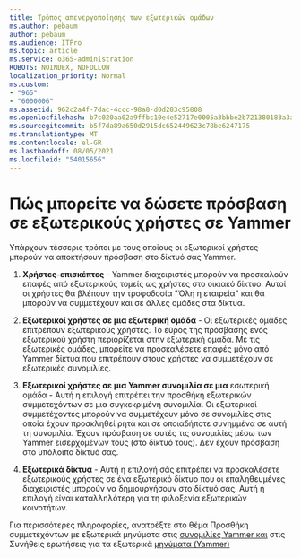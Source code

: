 ```yaml
---
title: Τρόπος απενεργοποίησης των εξωτερικών ομάδων
ms.author: pebaum
author: pebaum
ms.audience: ITPro
ms.topic: article
ms.service: o365-administration
ROBOTS: NOINDEX, NOFOLLOW
localization_priority: Normal
ms.custom:
- "965"
- "6000006"
ms.assetid: 962c2a4f-7dac-4ccc-98a8-d0d283c95808
ms.openlocfilehash: b7c020aa02a9ffbc10e4e52717e0005a3bbbe2b721380183a3a0c90387b1dd4d
ms.sourcegitcommit: b5f7da89a650d2915dc652449623c78be6247175
ms.translationtype: MT
ms.contentlocale: el-GR
ms.lasthandoff: 08/05/2021
ms.locfileid: "54015656"
---
```

# <a name="how-to-give-access-to-external-users-in-yammer"></a>Πώς μπορείτε να δώσετε πρόσβαση σε εξωτερικούς χρήστες σε Yammer

Υπάρχουν τέσσερις τρόποι με τους οποίους οι εξωτερικοί χρήστες μπορούν να αποκτήσουν πρόσβαση στο δίκτυό σας Yammer.
  
1. **Χρήστες-επισκέπτες** - Yammer διαχειριστές μπορούν να προσκαλούν επαφές από εξωτερικούς τομείς ως χρήστες στο οικιακό δίκτυο. Αυτοί οι χρήστες θα βλέπουν την τροφοδοσία "Όλη η εταιρεία" και θα μπορούν να συμμετέχουν και σε άλλες ομάδες στα δίκτυα.

2. **Εξωτερικοί χρήστες σε μια εξωτερική ομάδα** - Οι εξωτερικές ομάδες επιτρέπουν εξωτερικούς χρήστες. Το εύρος της πρόσβασης ενός εξωτερικού χρήστη περιορίζεται στην εξωτερική ομάδα. Με τις εξωτερικές ομάδες, μπορείτε να προσκαλέσετε επαφές μόνο από Yammer δίκτυα που επιτρέπουν στους χρήστες να συμμετέχουν σε εξωτερικές συνομιλίες.

3. **Εξωτερικοί χρήστες σε μια Yammer συνομιλία σε μια** εσωτερική ομάδα - Αυτή η επιλογή επιτρέπει την προσθήκη εξωτερικών συμμετεχόντων σε μια συγκεκριμένη συνομιλία. Οι εξωτερικοί συμμετέχοντες μπορούν να συμμετέχουν μόνο σε συνομιλίες στις οποία έχουν προσκληθεί ρητά και σε οποιαδήποτε συνημμένα σε αυτή τη συνομιλία. Έχουν πρόσβαση σε αυτές τις συνομιλίες μέσω των Yammer εισερχομένων τους (στο δίκτυό τους). Δεν έχουν πρόσβαση στο υπόλοιπο δίκτυό σας.

4. **Εξωτερικά δίκτυα** - Αυτή η επιλογή σάς επιτρέπει να προσκαλέσετε εξωτερικούς χρήστες σε ένα εξωτερικό δίκτυο που οι επαληθευμένες διαχειριστές μπορούν να δημιουργήσουν στο δίκτυό σας. Αυτή η επιλογή είναι καταλληλότερη για τη φιλοξενία εξωτερικών κοινοτήτων.

Για περισσότερες πληροφορίες, ανατρέξτε στο θέμα Προσθήκη συμμετεχόντων με εξωτερικά μηνύματα στις [συνομιλίες Yammer και](https://docs.microsoft.com/yammer/work-with-external-users/add-external-participants) στις Συνήθεις ερωτήσεις για τα εξωτερικά [μηνύματα (Yammer)](https://docs.microsoft.com/yammer/work-with-external-users/external-messaging-faq)
  